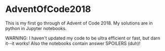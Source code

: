 # AdventOfCode2018

This is my first go through of Advent of Code 2018. My solutions are in python in Jupyter notebooks.

WARNING: I haven't updated my code to be ultra efficient or fast, but darn it--it works! Also the notebooks contain answer SPOILERS (duh)!
